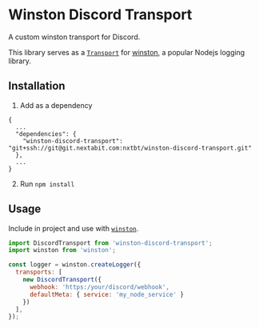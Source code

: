 # Winston Discord Transport
A custom winston transport for Discord.

This library serves as a [`Transport`](https://github.com/winstonjs/winston#transports) for [winston](https://github.com/winstonjs/winston), a popular Nodejs logging library.

## Installation
1. Add as a dependency
```
{
  ...
  "dependencies": {
    "winston-discord-transport": "git+ssh://git@git.nextabit.com:nxtbt/winston-discord-transport.git"
  },
  ...
}
```
2. Run `npm install`

## Usage
Include in project and use with [`winston`](https://github.com/winstonjs/winston).

```javascript
import DiscordTransport from 'winston-discord-transport';
import winston from 'winston';

const logger = winston.createLogger({
  transports: [
    new DiscordTransport({
      webhook: 'https:/your/discord/webhook',
      defaultMeta: { service: 'my_node_service' }
    })
  ],
});
```

